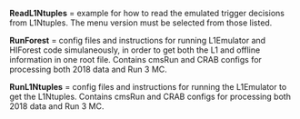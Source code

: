 **ReadL1Ntuples** = example for how to read the emulated trigger decisions from L1Ntuples. The menu version must be selected from those listed.

**RunForest** = config files and instructions for running L1Emulator and HIForest code simulaneously, in order to get both the L1 and offline information in one root file. Contains cmsRun and CRAB configs for processing both 2018 data and Run 3 MC.

**RunL1Ntuples** = config files and instructions for running the L1Emulator to get the L1Ntuples. Contains cmsRun and CRAB configs for processing both 2018 data and Run 3 MC.
